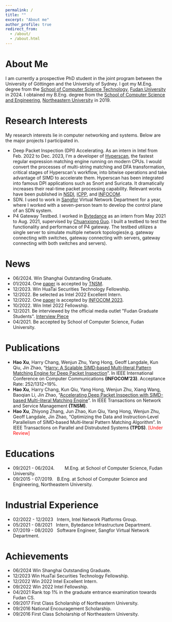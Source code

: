 ```yaml
---
permalink: /
title: ""
excerpt: "About me"
author_profile: true
redirect_from: 
  - /about/
  - /about.html
---
```


<i class="fa-solid fa-user"></i> About Me
======
I am currently a prospective PhD student in the joint program between the University of Göttingen and the University of Sydney. I got my M.Eng. degree from the [School of Computer Science Technology](https://cs.fudan.edu.cn/main.htm), 
[Fudan University](https://www.fudan.edu.cn/) in 2024. I obtained my
B.Eng. degree from the [School of Computer Science and Engineering](http://www.cse.neu.edu.cn/), [Northeastern University](http://www.neu.edu.cn/) in 2019.

<i class="fa-solid fa-magnifying-glass"></i> Research Interests
======
My research interests lie in computer networking and systems. Below are the major projects I participated in.
- Deep Packet Inspection (DPI) Accelerating. As an intern in Intel from Feb. 2022 to Dec. 2023, I'm a developer of [Hyperscan](https://github.com/intel/hyperscan), 
the fastest regular expression matching engine running on modern CPUs. I would convert the processes of multi-string 
matching and DFA transformation, critical stages of Hyperscan's workflow, into bitwise operations and take advantage of 
SIMD to accelerate them. Hyperscan has been integrated into famous DPI applications such as Snort and Suricata. 
It dramatically increases their real-time packet processing capability. Relevant works have been published in 
[NSDI](https://dl.acm.org/doi/10.5555/3323234.3323286), [ICPP](https://dl.acm.org/doi/abs/10.1145/3472456.3473512), 
and [INFOCOM](https://haoxufd.github.io/files/Harry.pdf).
- SDN. I used to work in [Sangfor](https://www.sangfor.com/) Virtual Network Department for a year, where I worked with a seven-person team to develop the control plane of an SDN system.
- P4 Gateway Testbed. I worked in [Bytedance](https://www.bytedance.com/en/) as an intern from May 2021 to Aug. 2021, supervised by [Chuanxiong Guo](https://sysnetome.com/index.html). I built a testbed to test the functionality and performance of P4 gateway. The testbed utilizes a single server to simulate multiple network topologies(e.g. gateway connecting with switches, gateway connecting with servers, gateway connecting with both switches and servers).

<i class="fa-solid fa-fire"></i> News
======
- 06/2024. Win Shanghai Outstanding Graduate.
- 01/2024. One [paper](https://haoxufd.github.io/files/ReinforcedTeddy.pdf) is accepted by [TNSM](https://ieeexplore.ieee.org/xpl/RecentIssue.jsp?punumber=4275028).
- 12/2023. Win HuaTai Securities Technology Fellowship.
- 12/2022. Be selected as Intel 2022 Excellent Intern.
- 12/2022. One [paper](https://haoxufd.github.io/files/Harry.pdf) is accepted by [INFOCOM 2023](https://infocom2023.ieee-infocom.org/).
- 10/2022. Win Intel 2022 Fellowship.
- 12/2021. Be interviewed by the official media outlet "Fudan Graduate Students". [Interview Piece](https://mp.weixin.qq.com/s/nvhE24wIf_py4YxPrRj8ow)
- 04/2021. Be accepted by School of Computer Science, Fudan University.

<i class="fa-solid fa-book"></i> Publications
======
- <strong>Hao Xu</strong>, Harry Chang, Wenjun Zhu, Yang Hong, Geoff Langdale, Kun Qiu, Jin Zhao, “[Harry: A Scalable SIMD‑based Multi‑literal Pattern Matching Engine for Deep Packet Inspection](https://haoxufd.github.io/files/Harry.pdf)”. 
In IEEE International Conference on Computer Communications <strong>(INFOCOM’23)</strong>. Acceptance Rate: 252/1312=19%.
- <strong>Hao Xu</strong>, Harry Chang, Kun Qiu, Yang Hong, Wenjun Zhu, Xiang Wang, Baoqian Li, Jin Zhao, “[Accelerating Deep Packet Inspection with SIMD-based Multi-literal Matching Engine](https://haoxufd.github.io/files/ReinforcedTeddy.pdf)”. In IEEE Transactions on Network and Service Management <strong>(TNSM)</strong>.
- <strong>Hao Xu</strong>, Zhiyong Zhang, Jun Zhao, Kun Qiu, Yang Hong, Wenjun Zhu, Geoff Langdale, Jin Zhao, “Optimizing the Data and Instruction‑Level Parallelism of SIMD‑based Multi‑literal Pattern Matching Algorithm”. In IEEE Transactions on Parallel and Distrubuted Systems <strong>(TPDS)</strong>. 
<span style="color: red;">[Under Review]</span>

<i class="fa-solid fa-user-graduate"></i> Educations
======
- 09/2021 - 06/2024.&nbsp;&nbsp;&nbsp;&nbsp;&nbsp;&nbsp;&nbsp;&nbsp;M.Eng. at School of Computer Science, Fudan University.
- 09/2015 - 07/2019.&nbsp;&nbsp;&nbsp;B.Eng. at School of Computer Science and Engineering, Northeastern University.

<i class="fa-solid fa-building"></i> Industrial Experience
======
- 02/2022 - 12/2023&nbsp;&nbsp;&nbsp;Intern, Intel Network Platforms Group.
- 05/2021 - 08/2021&nbsp;&nbsp;&nbsp;Intern, Bytedance Infrastructure Department.
- 07/2019 - 08/2020&nbsp;&nbsp;&nbsp;Software Engineer, Sangfor Virtual Network Department.

<i class="fa-solid fa-award"></i> Achievements
======
- 06/2024 Win Shanghai Outstanding Graduate.
- 12/2023 Win HuaTai Securities Technology Fellowship.
- 12/2022 Win 2022 Intel Excellent Intern.
- 09/2022 Win 2022 Intel Fellowship.
- 04/2021 Rank top 1% in the graduate entrance examination towards Fudan CS.
- 09/2017 First Class Scholarship of Northeastern University.
- 09/2016 National Encouragement Scholarship.
- 09/2016 First Class Scholarship of Northeastern University.

<!-- <i class="fa-solid fa-lines-leaning"></i> Life Experience
======
<img src="https://haoxufd.github.io/images/life.svg" alt="experience" width="600"/> -->
